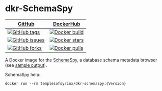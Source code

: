[GitHub]: https://github.com/TemplesOfSyrinx/dkr-SchemaSpy
[GitHub_Tags]: https://github.com/TemplesOfSyrinx/dkr-SchemaSpy/tags
[GitHub_Issues]: https://github.com/TemplesOfSyrinx/dkr-SchemaSpy/issues
[GitHub_Forks]: https://github.com/TemplesOfSyrinx/dkr-SchemaSpy/network
[DockerHub]: https://hub.docker.com/r/templesofsyrinx/dkr-schemaspy
[DockerHub_Builds]: https://hub.docker.com/r/templesofsyrinx/dkr-schemaspy/builds
# dkr-SchemaSpy

| [GitHub] | [DockerHub] |
| -------- | ----------- |
| [![GitHub tags](https://img.shields.io/github/tag/TemplesOfSyrinx/dkr-SchemaSpy.svg "GitHub tag")][GitHub_Tags]| [![Docker build](https://img.shields.io/docker/automated/templesofsyrinx/dkr-schemaspy.svg "Docker build")][DockerHub_Builds]
| [![GitHub issues](https://img.shields.io/github/issues/TemplesOfSyrinx/dkr-SchemaSpy.svg "GitHub issues")][GitHub_Issues]| [![Docker stars](https://img.shields.io/docker/stars/templesofsyrinx/dkr-schemaspy.svg "Docker stars")][DockerHub]
| [![GitHub forks](https://img.shields.io/github/forks/TemplesOfSyrinx/dkr-SchemaSpy.svg "GitHub forks")][GitHub_Forks]| [![Docker pulls](https://img.shields.io/docker/pulls/templesofsyrinx/dkr-schemaspy.svg "Docker pulls")][DockerHub]

A Docker image for the [SchemaSpy][schemaspy], a database schema metadata browser (see [sample output][sample]).

SchemaSpy help:
```
docker run --rm templesofsyrinx/dkr-schemaspy:{Version}
```

[schemaspy]: http://schemaspy.sourceforge.net/
[sample]: http://schemaspy.sourceforge.net/sample/
